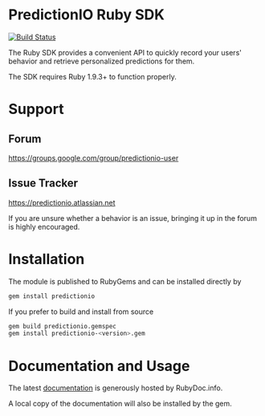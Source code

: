 PredictionIO Ruby SDK
=====================

[![Build Status](https://travis-ci.org/PredictionIO/PredictionIO-Ruby-SDK.svg?branch=develop)](https://travis-ci.org/PredictionIO/PredictionIO-Ruby-SDK)

The Ruby SDK provides a convenient API to quickly record your users' behavior
and retrieve personalized predictions for them.

The SDK requires Ruby 1.9.3+ to function properly.


Support
=======


Forum
-----

https://groups.google.com/group/predictionio-user


Issue Tracker
-------------

https://predictionio.atlassian.net

If you are unsure whether a behavior is an issue, bringing it up in the forum is highly encouraged.


Installation
============

The module is published to RubyGems and can be installed directly by

```sh
gem install predictionio
```

If you prefer to build and install from source

```sh
gem build predictionio.gemspec
gem install predictionio-<version>.gem
```


Documentation and Usage
=======================

The latest [documentation](http://rubydoc.info/github/PredictionIO/PredictionIO-Ruby-SDK/frames)
is generously hosted by RubyDoc.info.

A local copy of the documentation will also be installed by the gem.
